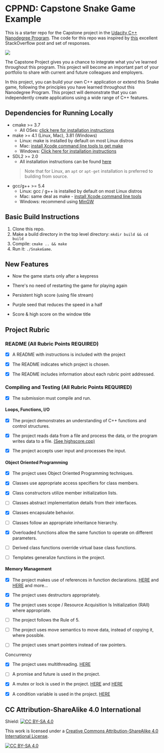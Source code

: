 # CPPND: Capstone Snake Game Example

This is a starter repo for the Capstone project in the [Udacity C++ Nanodegree Program](https://www.udacity.com/course/c-plus-plus-nanodegree--nd213). The code for this repo was inspired by [this](https://codereview.stackexchange.com/questions/212296/snake-game-in-c-with-sdl) excellent StackOverflow post and set of responses.

<img src="snake_game.gif"/>

The Capstone Project gives you a chance to integrate what you've learned throughout this program. This project will become an important part of your portfolio to share with current and future colleagues and employers.

In this project, you can build your own C++ application or extend this Snake game, following the principles you have learned throughout this Nanodegree Program. This project will demonstrate that you can independently create applications using a wide range of C++ features.

## Dependencies for Running Locally
* cmake >= 3.7
  * All OSes: [click here for installation instructions](https://cmake.org/install/)
* make >= 4.1 (Linux, Mac), 3.81 (Windows)
  * Linux: make is installed by default on most Linux distros
  * Mac: [install Xcode command line tools to get make](https://developer.apple.com/xcode/features/)
  * Windows: [Click here for installation instructions](http://gnuwin32.sourceforge.net/packages/make.htm)
* SDL2 >= 2.0
  * All installation instructions can be found [here](https://wiki.libsdl.org/Installation)
  >Note that for Linux, an `apt` or `apt-get` installation is preferred to building from source. 
* gcc/g++ >= 5.4
  * Linux: gcc / g++ is installed by default on most Linux distros
  * Mac: same deal as make - [install Xcode command line tools](https://developer.apple.com/xcode/features/)
  * Windows: recommend using [MinGW](http://www.mingw.org/)

## Basic Build Instructions

1. Clone this repo.
2. Make a build directory in the top level directory: `mkdir build && cd build`
3. Compile: `cmake .. && make`
4. Run it: `./SnakeGame`.

## New Features

* Now the game starts only after a <ENTER> keypress

* There's no need of restarting the game for playing again

* Persistent high score (using file stream)

* Purple seed that reduces the speed in a half

* Score & high score on the window title

## Project Rubric

### README (All Rubric Points REQUIRED)

- [x] A README with instructions is included with the project

- [x] The README indicates which project is chosen.

- [x] The README includes information about each rubric point addressed.


### Compiling and Testing (All Rubric Points REQUIRED)

- [x] The submission must compile and run.

#### Loops, Functions, I/O

- [x] The project demonstrates an understanding of C++ functions and control structures.

- [x] The project reads data from a file and process the data, or the program writes data to a file. [(See highscore.cpp)](https://raw.githubusercontent.com/ffosilva/CppND-Capstone-Snake-Game/5ec18e1e99dae3adba9a1e2fcd737499f7b58dfa/src/highscore.cpp) 

- [x] The project accepts user input and processes the input.

#### Object Oriented Programming

- [x] The project uses Object Oriented Programming techniques.

- [x] Classes use appropriate access specifiers for class members.

- [x] Class constructors utilize member initialization lists.

- [ ] Classes abstract implementation details from their interfaces.

- [x] Classes encapsulate behavior.

- [ ] Classes follow an appropriate inheritance hierarchy.

- [x] Overloaded functions allow the same function to operate on different parameters.

- [ ] Derived class functions override virtual base class functions.

- [ ] Templates generalize functions in the project.

#### Memory Management

- [x] The project makes use of references in function declarations. [HERE](https://github.com/ffosilva/CppND-Capstone-Snake-Game/blob/5ec18e1e99dae3adba9a1e2fcd737499f7b58dfa/src/game.cpp#L39) and [HERE](https://github.com/ffosilva/CppND-Capstone-Snake-Game/blob/5ec18e1e99dae3adba9a1e2fcd737499f7b58dfa/src/highscore.cpp#L61) and more...

- [x] The project uses destructors appropriately.

- [x] The project uses scope / Resource Acquisition Is Initialization (RAII) where appropriate.

- [ ] The project follows the Rule of 5.

- [ ] The project uses move semantics to move data, instead of copying it, where possible.

- [ ] The project uses smart pointers instead of raw pointers.

Concurrency

- [x] The project uses multithreading. [HERE](https://github.com/ffosilva/CppND-Capstone-Snake-Game/blob/5ec18e1e99dae3adba9a1e2fcd737499f7b58dfa/src/game.cpp#L17)

- [ ] A promise and future is used in the project.

- [x] A mutex or lock is used in the project. [HERE](https://github.com/ffosilva/CppND-Capstone-Snake-Game/blob/5ec18e1e99dae3adba9a1e2fcd737499f7b58dfa/src/game.cpp#L68) and [HERE](https://github.com/ffosilva/CppND-Capstone-Snake-Game/blob/5ec18e1e99dae3adba9a1e2fcd737499f7b58dfa/src/game.cpp#L91)

- [x] A condition variable is used in the project. [HERE](https://github.com/ffosilva/CppND-Capstone-Snake-Game/blob/5ec18e1e99dae3adba9a1e2fcd737499f7b58dfa/src/game.cpp#L20)


## CC Attribution-ShareAlike 4.0 International


Shield: [![CC BY-SA 4.0][cc-by-sa-shield]][cc-by-sa]

This work is licensed under a
[Creative Commons Attribution-ShareAlike 4.0 International License][cc-by-sa].

[![CC BY-SA 4.0][cc-by-sa-image]][cc-by-sa]

[cc-by-sa]: http://creativecommons.org/licenses/by-sa/4.0/
[cc-by-sa-image]: https://licensebuttons.net/l/by-sa/4.0/88x31.png
[cc-by-sa-shield]: https://img.shields.io/badge/License-CC%20BY--SA%204.0-lightgrey.svg
